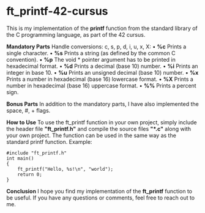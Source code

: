 ﻿# ft_printf-42-cursus 

This is my implementation of the **printf** function from the standard library of the C programming language, as part of the 42 cursus.

**Mandatory Parts**
Handle conversions: c, s, p, d, i, u, x, X:
    • **%c** Prints a single character.
    • **%s** Prints a string (as defined by the common C convention).
    • **%p** The void * pointer argument has to be printed in hexadecimal format.
    • **%d** Prints a decimal (base 10) number.
    • **%i** Prints an integer in base 10.
    • **%u** Prints an unsigned decimal (base 10) number.
    • **%x** Prints a number in hexadecimal (base 16) lowercase format.
    • **%X** Prints a number in hexadecimal (base 16) uppercase format.
    •  **%%** Prints a percent sign.
      
**Bonus Parts**
In addition to the mandatory parts, I have also implemented the space, #, + flags.

**How to Use**
To use the ft_printf function in your own project, simply include the header file **"ft_printf.h"** and compile the source files **"*.c"** along with your own project. The function can be used in the same way as the standard printf function.
Example:
```
#include "ft_printf.h"
int main()
{
    ft_printf("Hello, %s!\n", "world");
    return 0;
}
```
 **Conclusion**
I hope you find my implementation of the **ft_printf** function to be useful. If you have any questions or comments, feel free to reach out to me.

